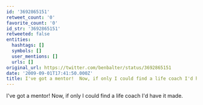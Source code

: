 ```yaml
---
id: '3692865151'
retweet_count: '0'
favorite_count: '0'
id_str: '3692865151'
retweeted: false
entities:
  hashtags: []
  symbols: []
  user_mentions: []
  urls: []
original_url: https://twitter.com/benbalter/status/3692865151
date: '2009-09-01T17:41:50.000Z'
title: I've got a mentor!  Now, if only I could find a life coach I'd have it made.
---
```


I've got a mentor!  Now, if only I could find a life coach I'd have it made.